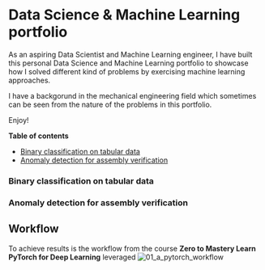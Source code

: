 # Data Science & Machine Learning portfolio
As an aspiring Data Scientist and Machine Learning engineer, I have built this personal Data Science and Machine Learning portfolio to showcase how I solved different kind of problems by exercising machine learning approaches.

I have a backgorund in the mechanical engineering field which sometimes can be seen from the nature of the problems in this portfolio.

Enjoy!

**Table of contents**
- [Binary classification on tabular data](#binary-classification-on-tabular-data)
- [Anomaly detection for assembly verification](#anomaly-detection-for-assembly-verification) 

### Binary classification on tabular data
### Anomaly detection for assembly verification

## Workflow
To achieve results is the workflow from the course **Zero to Mastery Learn PyTorch for Deep Learning** leveraged
![01_a_pytorch_workflow](https://user-images.githubusercontent.com/75247240/211261407-5afcb13c-43ef-4aeb-9fcc-080053c3ad39.png)
